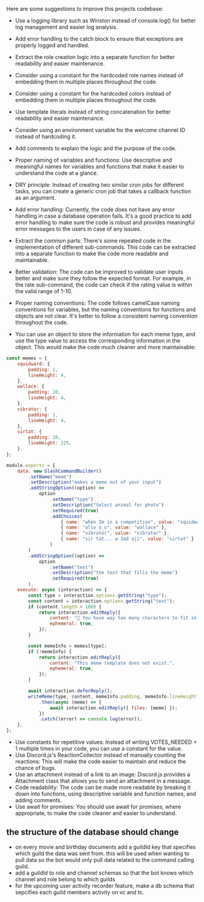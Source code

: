 Here are some suggestions to improve this projects codebase:

- Use a logging library such as Winston instead of console.log() for better log management and easier log analysis.
- Add error handling to the catch block to ensure that exceptions are properly logged and handled.
- Extract the role creation logic into a separate function for better readability and easier maintenance.
- Consider using a constant for the hardcoded role names instead of embedding them in multiple places throughout the code.
- Consider using a constant for the hardcoded colors instead of embedding them in multiple places throughout the code.
- Use template literals instead of string concatenation for better readability and easier maintenance.
- Consider using an environment variable for the welcome channel ID instead of hardcoding it.
- Add comments to explain the logic and the purpose of the code.
- Proper naming of variables and functions: Use descriptive and meaningful names for variables and functions that make it easier to understand the code at a glance.
- DRY principle: Instead of creating two similar cron jobs for different tasks, you can create a generic cron job that takes a callback function as an argument.
- Add error handling: Currently, the code does not have any error handling in case a database operation fails. It's a good practice to add error handling to make sure the code is robust and provides meaningful error messages to the users in case of any issues.
- Extract the common parts: There's some repeated code in the implementation of different sub-commands. This code can be extracted into a separate function to make the code more readable and maintainable.
- Better validation: The code can be improved to validate user inputs better and make sure they follow the expected format. For example, in the rate sub-command, the code can check if the rating value is within the valid range of 1-10.
- Proper naming conventions: The code follows camelCase naming conventions for variables, but the naming conventions for functions and objects are not clear. It's better to follow a consistent naming convention throughout the code.

- You can use an object to store the information for each meme type, and use the type value to access the corresponding information in the object. This would make the code much cleaner and more maintainable:

```js
const memes = {
	squidward: {
		padding: 1,
		lineHeight: 4,
	},
	wallace: {
		padding: 20,
		lineHeight: 4,
	},
	vibrator: {
		padding: 1,
		lineHeight: 4,
	},
	sirtat: {
		padding: 20,
		lineHeight: 225,
	},
};

module.exports = {
	data: new SlashCommandBuilder()
		.setName("meme")
		.setDescription("makes a meme out of your input")
		.addStringOption((option) =>
			option
				.setName("type")
				.setDescription("Select animal for photo")
				.setRequired(true)
				.addChoices(
					{ name: "when Im in a competition", value: "squidward" },
					{ name: "allo o_o", value: "wallace" },
					{ name: "vibrator", value: "vibrator" },
					{ name: "sir tat... w 3ad aji", value: "sirtat" }
				)
		)
		.addStringOption((option) =>
			option
				.setName("text")
				.setDescription("the text that fills the meme")
				.setRequired(true)
		),
	execute: async (interaction) => {
		const type = interaction.options.getString("type");
		const content = interaction.options.getString("text");
		if (content.length > 100) {
			return interaction.editReply({
				content: "🚫 You have way too many characters to fit in this meme.",
				ephemeral: true,
			});
		}

		const memeInfo = memes[type];
		if (!memeInfo) {
			return interaction.editReply({
				content: "This meme template does not exist.",
				ephemeral: true,
			});
		}

		await interaction.deferReply();
		writeMeme(type, content, memeInfo.padding, memeInfo.lineHeight)
			.then(async (meme) => {
				await interaction.editReply({ files: [meme] });
			})
			.catch((error) => console.log(error));
	},
};
```

- Use constants for repetitive values: Instead of writing VOTES_NEEDED + 1 multiple times in your code, you can use a constant for the value.
- Use Discord.js's ReactionCollector instead of manually counting the reactions: This will make the code easier to maintain and reduce the chance of bugs.
- Use an attachment instead of a link to an image: Discord.js provides a Attachment class that allows you to send an attachment in a message.
- Code readability: The code can be made more readable by breaking it down into functions, using descriptive variable and function names, and adding comments.
- Use await for promises: You should use await for promises, where appropriate, to make the code cleaner and easier to understand.

## the structure of the database should change

- on every movie and birthday documents add a guildId key that specifies which guild the data was sent from. this will be used when wanting to pull data so the bot would only pull data related to the command calling guild.
- add a guildId to role and channel schemas so that the bot knows which channel and role belong to which guilds
- for the upcoming user activity recorder feature, make a db schema that sepcifies each guild members activity on vc and tc.
